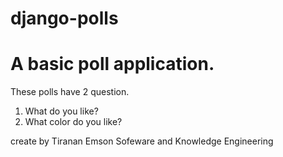 # django-polls

# A basic poll application.

These polls have 2 question.
1. What do you like?
2. What color do you like?

create by Tiranan Emson
Sofeware and Knowledge Engineering

